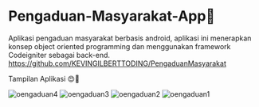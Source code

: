 # Pengaduan-Masyarakat-App🌻
Aplikasi pengaduan masyarakat berbasis android, aplikasi ini menerapkan konsep object oriented programming dan menggunakan framework Codeigniter sebagai back-end.
https://github.com/KEVINGILBERTTODING/PengaduanMasyarakat

Tampilan Aplikasi 😍🚀

![oengaduan4](https://user-images.githubusercontent.com/79959818/229995260-e6c6c5dd-d9a9-4ad9-8565-2662366e6ec1.png)
![oengaduan3](https://user-images.githubusercontent.com/79959818/229995274-c32654df-cd43-4b71-bbfc-c14bc835048e.png)
![oengaduan2](https://user-images.githubusercontent.com/79959818/229995289-59353205-7ecd-4ea5-9b4d-32649a5a50f6.png)
![oengaduan1](https://user-images.githubusercontent.com/79959818/229995298-f91e4c65-4330-4888-bb77-376fc65c28b3.png)
